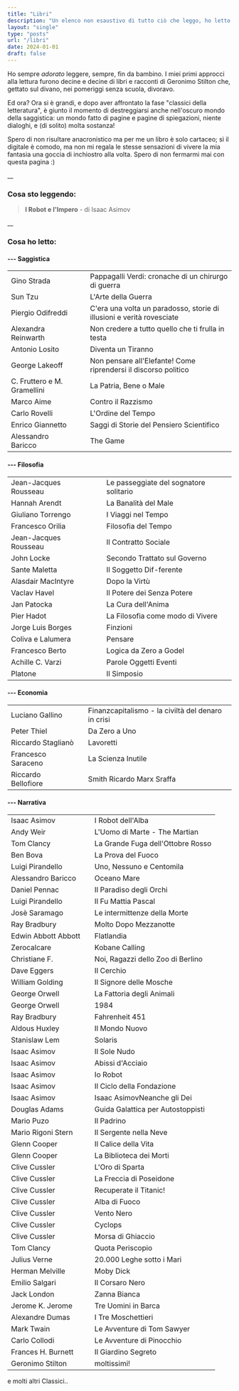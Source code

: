 ```yaml
---
title: "Libri"
description: "Un elenco non esaustivo di tutto ciò che leggo, ho letto e sto leggendo!"
layout: "single"
type: "posts"
url: "/libri"
date: 2024-01-01
draft: false
---
```


Ho sempre _adorato_ leggere, sempre, fin da bambino. I miei primi approcci alla lettura furono decine e decine di libri e racconti di Geronimo Stilton che, gettato sul divano, nei pomeriggi senza scuola, divoravo.

Ed ora? Ora si è grandi, e dopo aver affrontato la fase "classici della letteratura", è giunto il momento di destreggiarsi anche nell'oscuro mondo della saggistica: un mondo fatto di pagine e pagine di spiegazioni, niente dialoghi, e (di solito) molta sostanza!

Spero di non risultare anacronistico ma per me un libro è solo cartaceo; sì il digitale è comodo, ma non mi regala le stesse sensazioni di vivere la mia fantasia una goccia di inchiostro alla volta.
Spero di non fermarmi mai con questa pagina :)
 
__

### Cosa sto leggendo:
> **I Robot e l'Impero** - di Isaac Asimov

__

### Cosa ho letto:


#### --- Saggistica 
| | | | 
| --- | ---| --- | 
| Gino Strada | | Pappagalli Verdi: cronache di un chirurgo di guerra | 
| Sun Tzu | | L'Arte della Guerra | 
| Piergio Odifreddi | | C'era una volta un paradosso, storie di illusioni e verità rovesciate |
| Alexandra Reinwarth | | Non credere a tutto quello che ti frulla in testa |
| Antonio Losito | | Diventa un Tiranno |
| George Lakeoff | | Non pensare all'Elefante! Come riprendersi il discorso politico |
| C. Fruttero e M. Gramellini | | La Patria, Bene o Male |
| Marco Aime | | Contro il Razzismo |
| Carlo Rovelli | | L'Ordine del Tempo |
| Enrico Giannetto | | Saggi di Storie del Pensiero Scientifico |
| Alessandro Baricco | | The Game |

#### --- Filosofia
| | | |
| --- | --- | --- |
| Jean-Jacques Rousseau | | Le passeggiate del sognatore solitario |
| Hannah Arendt | | La Banalità del Male | 
| Giuliano Torrengo | | I Viaggi nel Tempo |
| Francesco Orilia | | Filosofia del Tempo |
| Jean-Jacques Rousseau | | Il Contratto Sociale |
| John Locke | | Secondo Trattato sul Governo |
| Sante Maletta | | Il Soggetto Dif-ferente |
| Alasdair MacIntyre | | Dopo la Virtù |
| Vaclav Havel | | Il Potere dei Senza Potere |
| Jan Patocka | | La Cura dell'Anima |
| Pier Hadot | | La Filosofia come modo di Vivere |
| Jorge Luis Borges | | Finzioni |
| Coliva e Lalumera | | Pensare |
| Francesco Berto | | Logica da Zero a Godel |
| Achille C. Varzi | | Parole Oggetti Eventi |
| Platone | | Il Simposio |

#### --- Economia
| | | |
| --- | --- | --- |
| Luciano Gallino | | Finanzcapitalismo - la civiltà del denaro in crisi |
| Peter Thiel | | Da Zero a Uno |
| Riccardo Staglianò | | Lavoretti
| Francesco Saraceno | | La Scienza Inutile |
| Riccardo Bellofiore | | Smith Ricardo Marx Sraffa |

#### --- Narrativa
| | | |
| --- | --- | --- |
| Isaac Asimov | | I Robot dell'Alba |
| Andy Weir | | L'Uomo di Marte - The Martian |
| Tom Clancy | | La Grande Fuga dell'Ottobre Rosso |
| Ben Bova | | La Prova del Fuoco |
| Luigi Pirandello | | Uno, Nessuno e Centomila |
| Alessandro Baricco | | Oceano Mare |
| Daniel Pennac | | Il Paradiso degli Orchi |
| Luigi Pirandello | | Il Fu Mattia Pascal |
| Josè Saramago | | Le intermittenze della Morte |
| Ray Bradbury | | Molto Dopo Mezzanotte |
| Edwin Abbott Abbott | |Flatlandia |
| Zerocalcare | | Kobane Calling |
| Christiane F. | | Noi, Ragazzi dello Zoo di Berlino |
| Dave Eggers | | Il Cerchio |
| William Golding | | Il Signore delle Mosche |
| George Orwell | | La Fattoria degli Animali |
| George Orwell | | 1984 |
| Ray Bradbury | | Fahrenheit 451 |
| Aldous Huxley | | Il Mondo Nuovo |
| Stanislaw Lem | | Solaris |
| Isaac Asimov | | Il Sole Nudo |
| Isaac Asimov | | Abissi d'Acciaio |
| Isaac Asimov | | Io Robot |
| Isaac Asimov | | Il Ciclo della Fondazione |
| Isaac Asimov | | Isaac AsimovNeanche gli Dei |
| Douglas Adams | | Guida Galattica per Autostoppisti |
| Mario Puzo | | Il Padrino |
| Mario Rigoni Stern | | Il Sergente nella Neve |
| Glenn Cooper | | Il Calice della Vita |
| Glenn Cooper | | La Biblioteca dei Morti |
| Clive Cussler | | L'Oro di Sparta |
| Clive Cussler | | La Freccia di Poseidone |
| Clive Cussler | | Recuperate il Titanic! |
| Clive Cussler | | Alba di Fuoco |
| Clive Cussler | | Vento Nero |
| Clive Cussler | | Cyclops |
| Clive Cussler | | Morsa di Ghiaccio |
| Tom Clancy | | Quota Periscopio |
| Julius Verne | | 20.000 Leghe sotto i Mari |
| Herman Melville | | Moby Dick |
| Emilio Salgari | | Il Corsaro Nero |
| Jack London | | Zanna Bianca |
| Jerome K. Jerome | | Tre Uomini in Barca |
| Alexandre Dumas | | I Tre Moschettieri |
| Mark Twain | | Le Avventure di Tom Sawyer |
| Carlo Collodi | | Le Avventure di Pinocchio |
| Frances H. Burnett | | Il Giardino Segreto |
| Geronimo Stilton | | moltissimi! |

e molti altri Classici..
